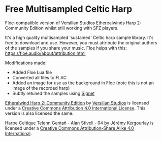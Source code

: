 # Free Multisampled Celtic Harp

Floe-compatible version of Versilian Studios Etherealwinds Harp 2: Community Edition whilst still working with SFZ players.

It's a high quality multisampled 'sustained' Celtic harp sample library. It's free to download and use. However, you must attribute the original authors of the samples if you share your music. Floe helps with this: https://floe.audio/about/attribution.html

Modifications made:
- Added Floe Lua file
- Converted all files to FLAC
- Added an image for use as the background in Floe (note this is not an image of the recorded harp)
- Subtly retuned the samples using [Signet](https://github.com/SamWindell/Signet)

[Etheralwind Harp 2: Community Edition](https://versilian-studios.com/etherealwinds-harp/) by [Versilian Studios](https://versilian-studios.com/) is licensed under a [Creative Commons Attribution 4.0 International License](https://creativecommons.org/licenses/by/4.0/deed.en). This version is also licensed the same.

[Harpe Celtique Telenn Gentañ - Alan Stivell - 04](https://commons.wikimedia.org/wiki/File:Harpe_Celtique_Telenn_Genta%C3%B1_-_Alan_Stivell_-_04.jpg) by Jérémy Kergourlay is licensed under a [Creative Commons Attribution-Share Alike 4.0 International](https://creativecommons.org/licenses/by-sa/4.0/deed.en).
